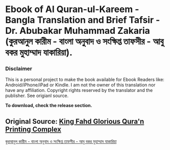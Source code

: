 # Ebook of Al Quran-ul-Kareem - Bangla Translation and Brief Tafsir - Dr. Abubakar Muhammad Zakaria (কুরআনুল কারীম - বাংলা অনুবাদ ও সংক্ষিপ্ত তাফসীর - আবু বকর মুহাম্মাদ যাকারিয়া).

### Disclaimer
This is a personal project to make the book available for Ebook Readers like: Android/iPhone/iPad or Kindle. I am not the owner of this translation nor have any affiliation. Copyright rights reserved by the translator and the publisher. See origianl source.

**To download, check the release section.**

## Original Source: [King Fahd Glorious Qura'n Printing Complex](https://qurancomplex.gov.sa) 

[কুরআনুল কারীম - বাংলা অনুবাদ ও সংক্ষিপ্ত তাফসীর - আবু বকর মুহাম্মাদ যাকারিয়া](https://qurancomplex.gov.sa/en/kfgqpc-quran-translate-bengali-1/)

